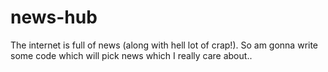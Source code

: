 news-hub
========

The internet is full of news (along with hell lot of crap!). So am gonna write some code which will pick news which I really care about..
